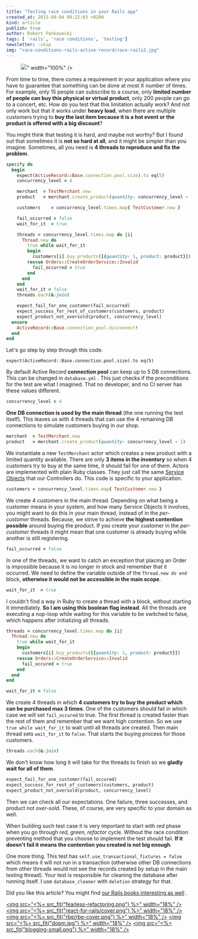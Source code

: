 ```yaml
---
title: "Testing race conditions in your Rails app"
created_at: 2015-09-04 09:22:03 +0200
kind: article
publish: true
author: Robert Pankowecki
tags: [ 'rails', 'race conditions', 'testing']
newsletter: :skip
img: "race-conditions-rails-active-record/race-rails2.jpg"
---
```


<p>
  <figure>
    <img src="<%= src_fit("race-conditions-rails-active-record/race-rails2.jpg") %>" width="100%" />
  </figure>
</p>

From time to time, there comes a requirement in your application
where you have to guarantee that something can be done at most X
number of times. For example, only 15 people can subscribe to a
course, only **limited number of people can buy this physical or
virtual product**, only 200 people can go to a concert, etc. How
do you test that this limitation actually work? And not only work
but that it works under **heavy load**, when there are multiple customers
trying to **buy the last item because it is a hot event or the
product is offered with a big discount**?

<!-- more -->

You might think that testing it is hard, and maybe not worthy? But I found
out that sometimes it is **not so hard at all**, and it might be simpler than
you imagine. Sometimes, all you need is **4 threads to reproduce and fix
the problem**.

```ruby
specify do
  begin
    expect(ActiveRecord::Base.connection.pool.size).to eq(5)
    concurrency_level = 4

    merchant  = TestMerchant.new
    product   = merchant.create_product(quantity: concurrency_level - 1)

    customers    = concurrency_level.times.map{ TestCustomer.new }

    fail_occurred = false
    wait_for_it  = true

    threads = concurrency_level.times.map do |i|
      Thread.new do
        true while wait_for_it
        begin
          customers[i].buy_products([{quantity: 1, product: product}])
        rescue Orders::CreateOrderService::Invalid
          fail_occurred = true
        end
      end
    end
    wait_for_it = false
    threads.each(&:join)

    expect_fail_for_one_customer(fail_occurred)
    expect_success_for_rest_of_customers(customers, product)
    expect_product_not_oversold(product, concurrency_level)
  ensure
    ActiveRecord::Base.connection_pool.disconnect!
  end
end
```

Let's go step by step through this code.

```
expect(ActiveRecord::Base.connection.pool.size).to eq(5)
```

By default Active Record **connection pool** can keep up to 5 DB connections.
This can be changed in `database.yml` . This just checks if the
preconditions for the test are what I imagined. That no developer, and no
CI server has these values different.


```ruby
concurrency_level = 4
```

**One DB connection is used by the main thread** (the one running the test itself).
This leaves us with 4 threads that can use the 4 remaining DB connections
to simulate customers buying in our shop.

```ruby
merchant  = TestMerchant.new
product   = merchant.create_product(quantity: concurrency_level - 1)
```

We instantiate a new `TestMerchant` actor which creates a new product with a limited
quantity available. There are only **3 items in the inventory** so when 4 customers
try to buy at the same time, it should fail for one of them. Actors are
implemented with plain Ruby classes. They just call the same
[Service Objects](http://blog.arkency.com/2013/09/services-what-they-are-and-why-we-need-them/)
that our Controllers do. This code is specific to your application.

```ruby
customers = concurrency_level.times.map{ TestCustomer.new }
```

We create 4 customers in the main thread. Depending on what being a customer
means in your system, and how many Service Objects it involves, you might
want to do this in your main thread, instead of in the _per-customer_ threads.
Because, we strive to achieve **the highest contention possible** around buying
the product. If you create your customer in the _per-customer_ threads it might
mean that one customer is already buying while another is still registering.

```ruby
fail_occurred = false
```

In one of the threads, we want to catch an exception that placing an Order is
impossible because it is no longer in stock and remember that it occurred. We need to define the
variable outside of the `Thread.new do end` block, **otherwise it would not be
accessible in the main scope**.

```ruby
wait_for_it  = true
```

I couldn't find a way in Ruby to create a thread with a block, without starting it
immediately. **So I am using this boolean flag instead**. All the threads are
executing a nop-loop while waiting for this variable to be switched to false, which
happens after initializing all threads.

```ruby
threads = concurrency_level.times.map do |i|
  Thread.new do
    true while wait_for_it
    begin
      customers[i].buy_products([{quantity: 1, product: product}])
    rescue Orders::CreateOrderService::Invalid
      fail_occured = true
    end
  end
end

wait_for_it = false
```

We create 4 threads in which **4 customers try to buy the product which can
be purchased max 3 times**. One of the customers should fail in which case
we will set `fail_occured` to true. The first thread is created faster than the rest
of them and remember that we want high contention. So we use `true while wait_for_it`
to wait until all threads are created. Then main thread sets `wait_for_it` to `false`.
That starts the buying process for those customers.

```ruby
threads.each(&:join)
```

We don't know how long it will take for the threads to finish so we **gladly wait
for all of them**.

```ruby
expect_fail_for_one_customer(fail_occured)
expect_success_for_rest_of_customers(customers, product)
expect_product_not_oversold(product, concurrency_level)
```

Then we can check all our expectations. One failure, three
successes, and product not _over-sold_. These, of course, are very specific
to your domain as well.

When building such test case it is very important to start with _red_ phase when you
go through _red, green, refactor_ cycle. Without the race condition preventing method
that you choose to implement the test should fail. **If it doesn't fail it means the
contention you created is not big enough**.

One more thing. This test has `self.use_transactional_fixtures = false` which means it will
not run in a transaction (otherwise other DB connections from other threads would not see
the records created by setup in the main testing thread). Your test is responsible for
cleaning the database after running itself. I use `database_cleaner` with `deletion` strategy
for that.

Did you like this article? You might find [our Rails books interesting as well](/products) .

<a href="http://controllers.rails-refactoring.com"><img src="<%= src_fit("fearless-refactoring.png") %>" width="18%" /></a>
<a href="/rails-react"><img src="<%= src_fit("react-for-rails/cover.png") %>" width="18%" /></a>
<a href="http://reactkungfu.com/react-by-example/"><img src="<%= src_fit("rbe/rbe-cover.png") %>" width="18%" /></a>
<a href="/async-remote/"><img src="<%= src_fit("dopm.jpg") %>" width="18%" /></a>
<a href="https://arkency.dpdcart.com"><img src="<%= src_fit("blogging-small.png") %>" width="18%" /></a>
